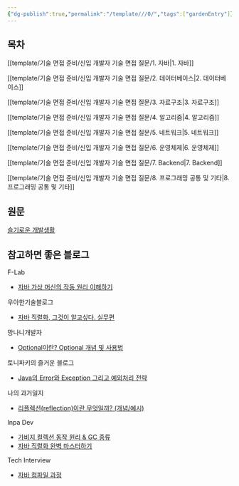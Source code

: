 ```yaml
---
{"dg-publish":true,"permalink":"/template///0/","tags":["gardenEntry"]}
---
```


## 목차

[[template/기술 면접 준비/신입 개발자 기술 면접 질문/1. 자바\|1. 자바]]

[[template/기술 면접 준비/신입 개발자 기술 면접 질문/2. 데이터베이스\|2. 데이터베이스]]

[[template/기술 면접 준비/신입 개발자 기술 면접 질문/3. 자료구조\|3. 자료구조]]

[[template/기술 면접 준비/신입 개발자 기술 면접 질문/4. 알고리즘\|4. 알고리즘]]

[[template/기술 면접 준비/신입 개발자 기술 면접 질문/5. 네트워크\|5. 네트워크]]

[[template/기술 면접 준비/신입 개발자 기술 면접 질문/6. 운영체제\|6. 운영체제]]

[[template/기술 면접 준비/신입 개발자 기술 면접 질문/7. Backend\|7. Backend]]

[[template/기술 면접 준비/신입 개발자 기술 면접 질문/8. 프로그래밍 공통 및 기타\|8. 프로그래밍 공통 및 기타]]



## 원문

[슬기로운 개발생활](https://dev-coco.tistory.com/)



## 참고하면 좋은 블로그

F-Lab
- [자바 가상 머신의 작동 원리 이해하기](https://f-lab.kr/insight/understanding-jvm-working-principle)

우아한기술블로그
- [자바 직렬화, 그것이 알고싶다. 실무편](https://techblog.woowahan.com/2551/)

망나니개발자
- [Optional이란? Optional 개념 및 사용법](https://mangkyu.tistory.com/70)

토니파키의 즐거운 블로그
- [Java의 Error와 Exception 그리고 예외처리 전략](https://toneyparky.tistory.com/40)

나의 과거일지
- [리플렉션(reflection)이란 무엇일까? (개념/예시)](https://jeongkyun-it.tistory.com/225)

Inpa Dev
- [가비지 컬렉션 동작 원리 & GC 종류](https://buly.kr/9XJw3Ud)
- [자바 직렬화 완벽 마스터하기](https://buly.kr/6MqIVVq)

Tech Interview
- [자바 컴파일 과정](https://buly.kr/AEyy72V)